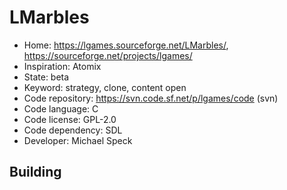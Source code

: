 # LMarbles

- Home: https://lgames.sourceforge.net/LMarbles/, https://sourceforge.net/projects/lgames/
- Inspiration: Atomix
- State: beta
- Keyword: strategy, clone, content open
- Code repository: https://svn.code.sf.net/p/lgames/code (svn)
- Code language: C
- Code license: GPL-2.0
- Code dependency: SDL
- Developer: Michael Speck

## Building
